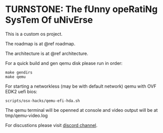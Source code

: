 **TURNSTONE**: The fUnny opeRatiNg SysTem Of uNivErse
======

This is a custom os project.

The roadmap is at @ref roadmap.

The architecture is at @ref architecture.

For a quick build and gen qemu disk please run in order:

```
make gendirs
make qemu
```

For starting a networkless (may be with default network) qemu with OVF EDK2 uefi bios:

```
scripts/osx-hacks/qemu-efi-hda.sh
```

The qemu terminal will be openned at console and video output will be at tmp/qemu-video.log

For discustions please visit [discord channel][discord channel]. 


[discord channel]: https://discord.gg/q5WxJKz7fd
